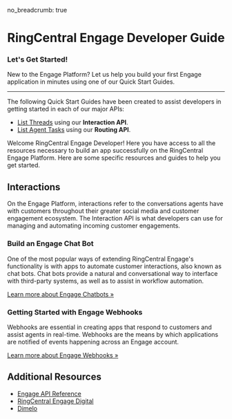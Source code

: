 no_breadcrumb: true

# RingCentral Engage Developer Guide

<div class="jumbotron pt-1">
  <h3 class="display-5">Let's Get Started!</h3>
  <p class="lead">New to the Engage Platform? Let us help you build your first Engage application in minutes using one of our Quick Start Guides.</p>
  <hr class="my-4">
  <p>The following Quick Start Guides have been created to assist developers in getting started in each of our major APIs:</p>
  <ul>
    <li><a href="./interactions/quick-start/">List Threads</a> using our <strong>Interaction API</strong>.</li> 
    <li><a href="./routing/quick-start/">List Agent Tasks</a> using our <strong>Routing API</strong>.</li> 
  </ul>
  <!--<p>Not a programmer? <a href="./basics/explorer/">Try out the API with no programming</a>.</p>-->
</div>

Welcome RingCentral Engage Developer! Here you have access to all the resources necessary to build an app successfully on the RingCentral Engage Platform. Here are some specific resources and guides to help you get started.

## Interactions

On the Engage Platform, interactions refer to the conversations agents have with customers throughout their greater social media and customer engagement ecosystem. The Interaction API is what developers can use for managing and automating incoming customer engagements. 

### Build an Engage Chat Bot

One of the most popular ways of extending RingCentral Engage's functionality is with apps to automate customer interactions, also known as chat bots. Chat bots provide a natural and conversational way to interface with third-party systems, as well as to assist in workflow automation.

<a class="btn btn-primary" href="./interactions/chatbots/overview/">Learn more about Engage Chatbots &raquo;</a>

### Getting Started with Engage Webhooks

Webhooks are essential in creating apps that respond to customers and assist agents in real-time. Webhooks are the means by which applications are notified of events happening across an Engage account. 

<a class="btn btn-primary" href="./webhooks/">Learn more about Engage Webhooks &raquo;</a>

## Additional Resources

* [Engage API Reference](https://developers.ringcentral.com/engage/api-reference/)
* [RingCentral Engage Digital](https://www.ringcentral.com/digital-customer-engagement.html)
* [Dimelo](https://www.dimelo.com/en/)
